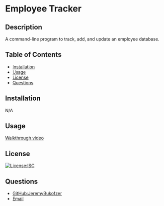 # Employee Tracker

  ## Description

  A command-line program to track, add, and update an employee database.

  ## Table of Contents

  - [Installation](#installation)
  - [Usage](#usage)
  - [License](#license)
  - [Questions](#questions)


  ## Installation

  N/A

  ## Usage 

  [Walkthrough video](https://drive.google.com/file/d/1TWyF6JSpfqr8GCJ2CUlvFVoYjCcCJDfH/view)

  

  ## License

  [![License:ISC](https://img.shields.io/badge/License-ISC-blue.svg)](https://opensource.org/licenses/ISC)


 

  

  ## Questions
   - [GitHub:JeremyBukofzer](https://github.com/JeremyBukofzer)
   - [Email](jlbukofzer@gmail.com)

